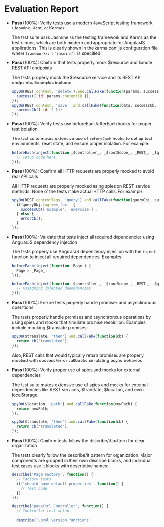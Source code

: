 # Evaluation Report

- **Pass** (100%): Verify tests use a modern JavaScript testing framework (Jasmine, Jest, or Karma)
  
  The test suite uses Jasmine as the testing framework and Karma as the test runner, which are both modern and appropriate for AngularJS applications. This is clearly shown in the karma.conf.js configuration file where `frameworks: ['jasmine']` is specified.

- **Pass** (100%): Confirm that tests properly mock $resource and handle REST API endpoints
  
  The tests properly mock the $resource service and its REST API endpoints. Examples include:
  ```javascript
  spyOn(REST.content, 'delete').and.callFake(function(params, success) {
    success({ id: params.contentID });
  });
  spyOn(REST.content, 'save').and.callFake(function(data, successCb, errorCb) {
    successCb({ id: 2 });
  });
  ```

- **Pass** (100%): Verify tests use beforeEach/afterEach hooks for proper test isolation
  
  The test suite makes extensive use of `beforeEach` hooks to set up test environments, reset state, and ensure proper isolation. For example:
  ```javascript
  beforeEach(inject(function(_$controller_, _$rootScope_, _REST_, _$q_, _$location_, _Page_, _Users_, _$routeParams_, _$translate_) {
    // Setup code here
  }));
  ```

- **Pass** (100%): Confirm all HTTP requests are properly mocked to avoid real API calls
  
  All HTTP requests are properly mocked using spies on REST service methods. None of the tests make actual HTTP calls. For example:
  ```javascript
  spyOn(REST.contentTags, 'query').and.callFake(function(queryObj, successCb, errorCb) {
    if(queryObj.tag === 'ex') {
      successCb(['example', 'exercise']);
    } else {
      errorCb();
    }
  });
  ```

- **Pass** (100%): Validate that tests inject all required dependencies using AngularJS dependency injection
  
  The tests properly use AngularJS dependency injection with the `inject` function to inject all required dependencies. Examples:
  ```javascript
  beforeEach(inject(function(_Page_) {
    Page = _Page_;
  }));
  
  beforeEach(inject(function(_$controller_, _$rootScope_, _REST_, _$q_, _$location_, _Page_, _Users_, _$routeParams_, _$translate_) {
    // Assigning injected dependencies
  }));
  ```

- **Pass** (100%): Ensure tests properly handle promises and asynchronous operations
  
  The tests properly handle promises and asynchronous operations by using spies and mocks that simulate promise resolution. Examples include mocking $translate promises:
  ```javascript
  spyOn($translate, 'then').and.callFake(function(cb) {
    return cb('translated');
  });
  ```
  
  Also, REST calls that would typically return promises are properly mocked with success/error callbacks simulating async behavior.

- **Pass** (100%): Verify proper use of spies and mocks for external dependencies
  
  The test suite makes extensive use of spies and mocks for external dependencies like REST services, $translate, $location, and even localStorage:
  ```javascript
  spyOn($location, 'path').and.callFake(function(newPath) {
    return newPath;
  });
  
  spyOn($translate, 'then').and.callFake(function(cb) {
    return cb('translated');
  });
  ```

- **Pass** (100%): Confirm tests follow the describe/it pattern for clear organization
  
  The tests clearly follow the describe/it pattern for organization. Major components are grouped in their own describe blocks, and individual test cases use it blocks with descriptive names:
  ```javascript
  describe('Page Factory', function() {
    // Factory tests
    it('should have default properties', function() {
      // Test code
    });
  });
  
  describe('pageCtrl Controller', function() {
    // Controller test setup
    
    describe('Local version functions',